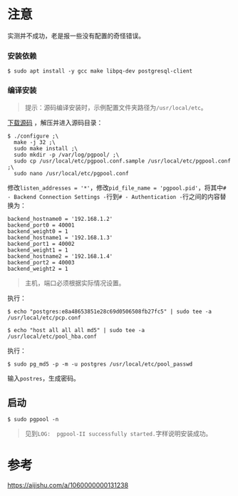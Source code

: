 # 注意

实测并不成功，老是报一些没有配置的奇怪错误。

### 安装依赖

```
$ sudo apt install -y gcc make libpq-dev postgresql-client
```

### 编译安装

> 提示：源码编译安装时，示例配置文件夹路径为`/usr/local/etc`。

[下载源码](http://www.pgpool.net/download.php?f=pgpool-II-4.1.3.tar.gz) ，解压并进入源码目录：
```
$ ./configure ;\
  make -j 32 ;\
  sudo make install ;\
  sudo mkdir -p /var/log/pgpool/ ;\
  sudo cp /usr/local/etc/pgpool.conf.sample /usr/local/etc/pgpool.conf ;\
  sudo nano /usr/local/etc/pgpool.conf
```
修改`listen_addresses = '*'`，修改`pid_file_name = 'pgpool.pid'`，将其中`# - Backend Connection Settings -`行到`# - Authentication -`行之间的内容替换为：
```
backend_hostname0 = '192.168.1.2'
backend_port0 = 40001
backend_weight0 = 1
backend_hostname1 = '192.168.1.3'
backend_port1 = 40002
backend_weight1 = 1
backend_hostname2 = '192.168.1.4'
backend_port2 = 40003
backend_weight2 = 1
```
> 主机，端口必须根据实际情况设置。

执行：
```
$ echo "postgres:e8a48653851e28c69d0506508fb27fc5" | sudo tee -a /usr/local/etc/pcp.conf

$ echo "host all all all md5" | sudo tee -a /usr/local/etc/pool_hba.conf
```
执行：
```
$ sudo pg_md5 -p -m -u postgres /usr/local/etc/pool_passwd
```
输入`postres`，生成密码。

## 启动

```
$ sudo pgpool -n
```
> 见到`LOG:  pgpool-II successfully started.`字样说明安装成功。

# 参考

https://aijishu.com/a/1060000000131238